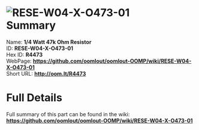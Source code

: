 
![RESE-W04-X-O473-01](https://github.com/oomlout/oomlout-OOMP/blob/master/parts/RESE-W04-X-O473-01/RESE-W04-X-O473-01_420.jpg)   
Summary
=================
  
Name: __1/4 Watt 47k Ohm Resistor__    
ID: __RESE-W04-X-O473-01__   
Hex ID: __R4473__   
WebPage: __https://github.com/oomlout/oomlout-OOMP/wiki/RESE-W04-X-O473-01__   
Short URL: __http://oom.lt/R4473__   

Full Details
==========================
Full summary of this part can be found in the wiki:   
__https://github.com/oomlout/oomlout-OOMP/wiki/RESE-W04-X-O473-01__    

